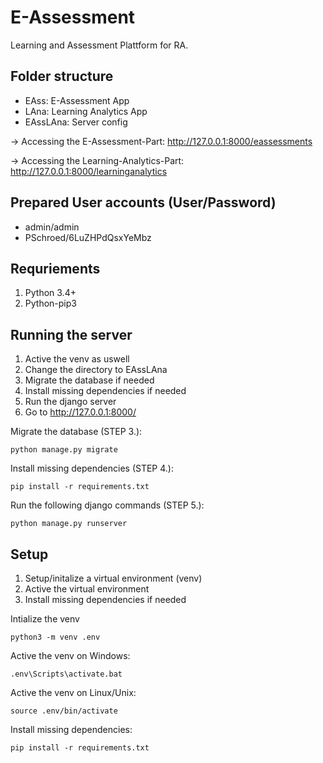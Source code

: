 # E-Assessment

Learning and Assessment Plattform for RA.

## Folder structure

- EAss: E-Assessment App
- LAna: Learning Analytics App
- EAssLAna: Server config

-> Accessing the E-Assessment-Part: http://127.0.0.1:8000/eassessments

-> Accessing the Learning-Analytics-Part: http://127.0.0.1:8000/learninganalytics

## Prepared User accounts (User/Password)

- admin/admin
- PSchroed/6LuZHPdQsxYeMbz

## Requriements

1. Python 3.4+
2. Python-pip3

## Running the server

1. Active the venv as uswell
2. Change the directory to EAssLAna
3. Migrate the database if needed
4. Install missing dependencies if needed
5. Run the django server
6. Go to http://127.0.0.1:8000/

Migrate the database (STEP 3.):
```
python manage.py migrate
```

Install missing dependencies (STEP 4.):
```
pip install -r requirements.txt 
```

Run the following django commands (STEP 5.):
```
python manage.py runserver
```

## Setup 

1. Setup/initalize a virtual environment (venv)
2. Active the virtual environment
3. Install missing dependencies if needed

Intialize the venv
```
python3 -m venv .env
```

Active the venv on Windows:
```
.env\Scripts\activate.bat
```

Active the venv on Linux/Unix:
```
source .env/bin/activate
```

Install missing dependencies:
```
pip install -r requirements.txt 
```
